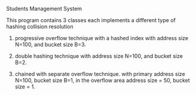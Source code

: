 
Students Management System   

This program contains 3 classes each implements a different type of hashing collision resolution  

1. progressive overflow technique with a hashed index with address size N=100, and bucket size B=3.  

2. double hashing technique with address size N=100, and bucket size B=2.

3. chained with separate overflow technique. with primary address size N=100, bucket size B=1, in the overflow area address size = 50, bucket size = 1.  